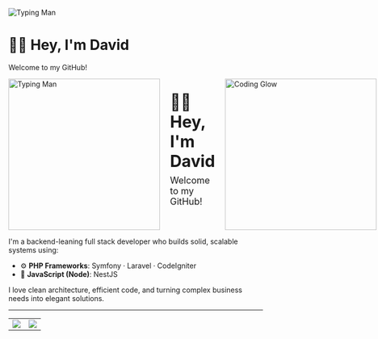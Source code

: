 ![Typing Man](https://media.giphy.com/media/qgQUggAC3Pfv687qPC/giphy.gif)


# 👨‍💻 Hey, I'm David

Welcome to my GitHub!

<div style="display: flex; align-items: center; gap: 20px;">

  <!-- Left GIF -->
  <img src="https://media.giphy.com/media/qgQUggAC3Pfv687qPC/giphy.gif" alt="Typing Man" width="300" />

  <!-- Center Text -->
  <div style="flex: 1;">
    <h1 style="font-size: 32px; margin: 0;">👨‍💻 Hey, I'm David</h1>
    <p style="font-size: 18px; margin-top: 8px;">Welcome to my GitHub!</p>
  </div>

  <!-- Right GIF -->
  <img src="https://media.giphy.com/media/YQitE4YNQNahy/giphy.gif" alt="Coding Glow" width="300" />

</div>


I'm a backend-leaning full stack developer who builds solid, scalable systems using:
- ⚙️ **PHP Frameworks**: Symfony · Laravel · CodeIgniter  
- 🚀 **JavaScript (Node)**: NestJS  

I love clean architecture, efficient code, and turning complex business needs into elegant solutions.

---

<table>
  <tr>
    <td>
      <img align="center" src="https://github-readme-stats.vercel.app/api?username=davithambardzumyanest&show_icons=true&theme=tokyonight" />
    </td>
    <td>
      <img align="center" src="https://streak-stats.demolab.com?user=davithambardzumyanest&theme=tokyonight" />
    </td>
  </tr>
</table>


